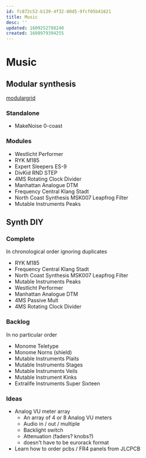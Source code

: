 ```yaml
---
id: fc872c52-b139-4f32-80d5-9fcf05b41621
title: Music
desc: ''
updated: 1609252788240
created: 1608979394255
---
```

# Music

## Modular synthesis

[modulargrid](https://www.modulargrid.net/e/racks/command_center/153381)

### Standalone

- MakeNoise 0-coast

### Modules

- Westlicht Performer
- RYK M185
- Expert Sleepers ES-9
- DivKid RND STEP
- 4MS Rotating Clock Divider
- Manhattan Analogue DTM
- Frequency Central Klang Stadt
- North Coast Synthesis MSK007 Leapfrog Filter
- Mutable Instruments Peaks

## Synth DIY

### Complete

In chronological order ignoring duplicates

- RYK M185
- Frequency Central Klang Stadt
- North Coast Synthesis MSK007 Leapfrog Filter
- Mutable Instruments Peaks
- Westlicht Performer
- Manhattan Analogue DTM
- 4MS Passive Mult
- 4MS Rotating Clock Divider

### Backlog

In no particular order

- Monome Teletype
- Monome Norns (shield)
- Mutable Instruments Plaits
- Mutable Instruments Stages
- Mutable Instruments Veils
- Mutable Instrument Kinks
- Extralife Instruments Super Sixteen

### Ideas

- Analog VU meter array
    - An array of 4 or 8 Analog VU meters
    - Audio in / out / multiple
    - Backlight switch
    - Attenuation (faders? knobs?)
    - doesn't have to be eurorack format
- Learn how to order pcbs / FR4 panels from JLCPCB
